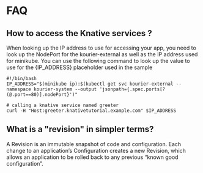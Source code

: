 # FAQ
## How to access the Knative services ?
When looking up the IP address to use for accessing your app, you need to look up the NodePort for the kourier-external as well as the IP address used for minikube. You can use the following command to look up the value to use for the {IP_ADDRESS} placeholder used in the sample
```
#!/bin/bash
IP_ADDRESS="$(minikube ip):$(kubectl get svc kourier-external --namespace kourier-system --output 'jsonpath={.spec.ports[?(@.port==80)].nodePort}')"

# calling a knative service named greeter
curl -H "Host:greeter.knativetutorial.example.com" $IP_ADDRESS
```

## What is a "revision" in simpler terms?
A Revision is an immutable snapshot of code and configuration. Each change to an application’s Configuration creates a new Revision, which allows an application to be rolled back to any previous “known good configuration”.
